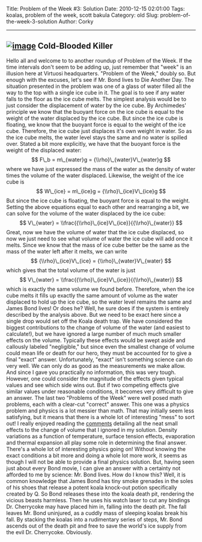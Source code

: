 Title: Problem of the Week #3: Solution
Date: 2010-12-15 02:01:00
Tags: koalas, problem of the week, scott bakula
Category: old
Slug: problem-of-the-week-3-solution
Author: Corky


  -------------------------------------------------------------------------------------------------------------------------------------------------------------------------------------------------
  [![image](http://4.bp.blogspot.com/_fa6AZDCsHnY/TPnT0ucqSUI/AAAAAAAAAHk/kOFxbYCSx1g/s200/koala.jpg)](http://4.bp.blogspot.com/_fa6AZDCsHnY/TPnT0ucqSUI/AAAAAAAAAHk/kOFxbYCSx1g/s1600/koala.jpg)
  Cold-Blooded Killer
  -------------------------------------------------------------------------------------------------------------------------------------------------------------------------------------------------

Hello all and welcome to to another roundup of Problem of the Week. If
the time intervals don't seem to be adding up, just remember that "week"
is an illusion here at Virtuosi headquarters. "Problem of the Week,"
doubly so. But enough with the excuses, let's see if Mr. Bond lives to
Die Another Day. The situation presented in the problem was one of a
glass of water filled all the way to the top with a single ice cube in
it. The goal is to see if any water falls to the floor as the ice cube
melts. The simplest analysis would be to just consider the displacement
of water by the ice cube. By Archimedes' principle we know that the
buoyant force on the ice cube is equal to the weight of the water
displaced by the ice cube. But since the ice cube is floating, we know
that the buoyant force is equal to the weight of the ice cube.
Therefore, the ice cube just displaces it's own weight in water. So as
the ice cube melts, the water level stays the same and no water is
spilled over. Stated a bit more explicitly, we have that the buoyant
force is the weight of the displaced water: $$ F\_b = m\_{water}g =
{\\rho}\_{water}V\_{water}g $$ where we have just expressed the mass of
the water as the density of water times the volume of the water
displaced. Likewise, the weight of the ice cube is $$ W\_{ice} =
m\_{ice}g = {\\rho}\_{ice}V\_{ice}g $$ But since the ice cube is
floating, the buoyant force is equal to the weight. Setting the above
equations equal to each other and rearranging a bit, we can solve for
the volume of the water displaced by the ice cube: $$ V\_{water} =
\\frac{{\\rho}\_{ice}V\_{ice}}{{\\rho}\_{water}} $$ Great, now we have
the volume of water that the ice cube displaced, so now we just need to
see what volume of water the ice cube will add once it melts. Since we
know that the mass of ice cube better be the same as the mass of the
water left after it melts, we can write $$ {\\rho}\_{ice}V\_{ice} =
{\\rho}\_{water}V\_{water} $$ which gives that the total volume of the
water is just
$$ V\_{water} = \\frac{{\\rho}\_{ice}V\_{ice}}{{\\rho}\_{water}} $$
which is exactly the same volume we found before. Therefore, when the
ice cube melts it fills up exactly the same amount of volume as the
water displaced to hold up the ice cube, so the water level remains the
same and James Bond lives!
Or does he? Well, he sure does if the system is entirely described by
the analysis above. But we need to be exact here since a single drop
would set off the Koala death trap. We have considered the biggest
contributions to the change of volume of the water (and easiest to
calculate!), but we have ignored a large number of much much smaller
effects on the volume. Typically these effects would be swept aside and
callously labeled "negligible," but since even the smallest change of
volume could mean life or death for our hero, they must be accounted for
to give a final "exact" answer.
Unfortunately, "exact" isn't something science can do very well. We can
only do as good as the measurements we make allow. And since I gave you
practically no information, this was very tough. However, one could
consider the magnitude of the effects given typical values and see which
side wins out. But if two competing effects give similar values under
reasonable conditions, it becomes very difficult to give an answer.
The last two "Problems of the Week" were well posed math problems, each
with a clear-cut "correct" answer. This one was a physics problem and
physics is a lot messier than math. That may initially seem less
satisfying, but it means that there is a whole lot of interesting "mess"
to sort out! I really enjoyed reading the
[comments](http://thevirtuosi.blogspot.com/2010/11/problem-of-week-3.html#more)
detailing all the neat small effects to the change of volume that I
ignored in my solution. Density variations as a function of temperature,
surface tension effects, evaporation and thermal expansion all play some
role in determining the final answer. There's a whole lot of interesting
physics going on!
Without knowing the exact conditions a bit more and doing a whole lot
more work, it seems as though I will not be able to provide a final
physics solution. But, having seen just about every Bond movie, I can
give an answer with a certainty not afforded to me by science: Mr. Bond
lives. How do I know this? Well, it is common knowledge that James Bond
has tiny smoke grenades in the soles of his shoes that release a potent
koala knock-out potion specifically created by Q. So Bond releases these
into the koala death pit, rendering the vicious beasts harmless. Then he
uses his watch laser to cut any bindings Dr. Cherrycoke may have placed
him in, falling into the death pit. The fall leaves Mr. Bond uninjured,
as a cuddly mass of sleeping koalas break his fall. By stacking the
koalas into a rudimentary series of steps, Mr. Bond ascends out of the
death pit and free to save the world's ice supply from the evil Dr.
Cherrycoke.
Obviously.
